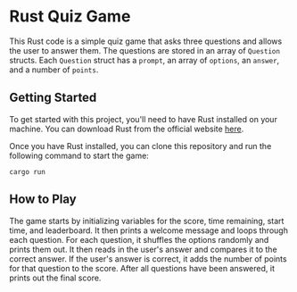 # Rust Quiz Game

This Rust code is a simple quiz game that asks three questions and allows the user to answer them. The questions are stored in an array of `Question` structs. Each `Question` struct has a `prompt`, an array of `options`, an `answer`, and a number of `points`.

## Getting Started

To get started with this project, you'll need to have Rust installed on your machine. You can download Rust from the official website [here](https://www.rust-lang.org/tools/install).

Once you have Rust installed, you can clone this repository and run the following command to start the game:

`cargo run`


## How to Play

The game starts by initializing variables for the score, time remaining, start time, and leaderboard. It then prints a welcome message and loops through each question. For each question, it shuffles the options randomly and prints them out. It then reads in the user's answer and compares it to the correct answer. If the user's answer is correct, it adds the number of points for that question to the score. After all questions have been answered, it prints out the final score.